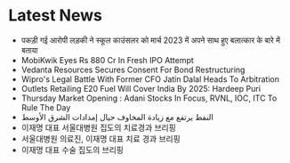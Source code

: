 # Latest News
-  पकड़ी गई आरोपी लड़की ने स्कूल काउंसलर को मार्च 2023 में अपने साथ हुए बलात्कार के बारे में बताया
-  MobiKwik Eyes Rs 880 Cr In Fresh IPO Attempt
-  Vedanta Resources Secures Consent For Bond Restructuring
-  Wipro's Legal Battle With Former CFO Jatin Dalal Heads To Arbitration
-  Outlets Retailing E20 Fuel Will Cover India By 2025: Hardeep Puri
-  Thursday Market Opening : Adani Stocks In Focus, RVNL, IOC, ITC To Rule The Day
-  النفط يرتفع مع زيادة المخاوف حيال إمدادات الشرق الأوسط
-  이재명 대표 서울대병원 집도의 치료경과 브리핑
-  서울대병원 의료진, 이재명 대표 치료 경과 브리핑
-  이재명 대표 수술 집도의 브리핑
